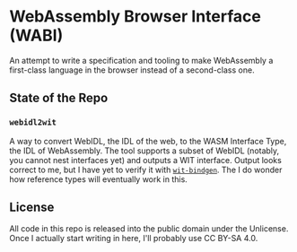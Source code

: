 # WebAssembly Browser Interface (WABI)

An attempt to write a specification and tooling to make WebAssembly
a first-class language in the browser instead of a second-class one.

## State of the Repo

### `webidl2wit`

A way to convert WebIDL, the IDL of the web, to the WASM Interface Type, the IDL of WebAssembly.
The tool supports a subset of WebIDL (notably, you cannot nest interfaces yet) and outputs a WIT interface.
Output looks correct to me, but I have yet to verify it with [`wit-bindgen`](https://github.com/bytecodealliance/wit-bindgen).
The I do wonder how reference types will eventually work in this.

## License
All code in this repo is released into the public domain under the Unlicense.
Once I actually start writing in here, I'll probably use CC BY-SA 4.0. 
